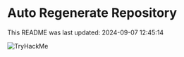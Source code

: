 # Auto Regenerate Repository

This README was last updated: 2024-09-07 12:45:14

 ![TryHackMe](https://tryhackme.com/badge/533634)